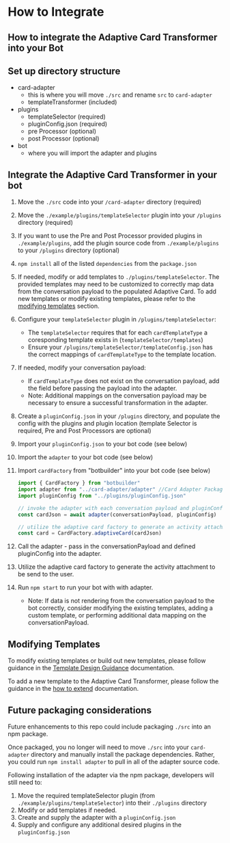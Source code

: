 # How to Integrate

## How to integrate the Adaptive Card Transformer into your Bot

## Set up directory structure

- card-adapter
  - this is where you will move `./src` and rename `src` to `card-adapter`
  - templateTransformer (included)
- plugins
  - templateSelector (required)
  - pluginConfig.json (required)
  - pre Processor (optional)
  - post Processor (optional)
- bot
  - where you will import the adapter and plugins

## Integrate the Adaptive Card Transformer in your bot

1. Move the `./src` code into your `/card-adapter` directory (required)
1. Move the `./example/plugins/templateSelector` plugin into your `/plugins` directory (required)
1. If you want to use the Pre and Post Processor provided plugins in `./example/plugins`, add the plugin source code from `./example/plugins` to your `/plugins` directory (optional)
1. `npm install` all of the listed `dependencies` from the `package.json`
1. If needed, modify or add templates to `./plugins/templateSelector`. The provided templates may need to be customized to correctly map data from the conversation payload to the populated Adaptive Card. To add new templates or modify existing templates, please refer to the [modifying templates] section.
1. Configure your `templateSelector` plugin in `/plugins/templateSelector`:
   - The `templateSelector` requires that for each `cardTemplateType` a coresponding template exists in (`templateSelector/templates`)
   - Ensure your `/plugins/templateSelector/templateConfig.json` has the correct mappings of `cardTemplateType` to the template location.
1. If needed, modify your conversation payload:
   - If `cardTemplateType` does not exist on the conversation payload, add the field before passing the payload into the adapter.
   - Note: Additional mappings on the conversation payload may be necessary to ensure a successful transformation in the adapter.
1. Create a `pluginConfig.json` in your `/plugins` directory, and populate the config with the plugins and plugin location (template Selector is required, Pre and Post Processors are optional)
1. Import your `pluginConfig.json` to your bot code (see below)
1. Import the `adapter` to your bot code (see below)
1. Import `cardFactory` from "botbuilder" into your bot code (see below)

   ```ts
   import { CardFactory } from "botbuilder"
   import adapter from "../card-adapter/adapter" //Card Adapter Package
   import pluginConfig from "../plugins/pluginConfig.json"

   // invoke the adapter with each conversation payload and pluginConfig which identifies which plugins to use
   const cardJson = await adapter(conversationPayload, pluginConfig)

   // utilize the adaptive card factory to generate an activity attachment which is ready to be sent to the user (replied by the bot)
   const card = CardFactory.adaptiveCard(cardJson)
   ```

1. Call the adapter - pass in the conversationPayload and defined pluginConfig into the adapter.
1. Utilize the adaptive card factory to generate the activity attachment to be send to the user.
1. Run `npm start` to run your bot with with adapter.
   - Note: If data is not rendering from the conversation payload to the bot correctly, consider modifying the existing templates, adding a custom template, or performing additional data mapping on the conversationPayload.

[modifying templates]: #Modifying-Templates

## Modifying Templates

To modify existing templates or build out new templates, please follow guidance in the [Template Design Guidance] documentation.

To add a new template to the Adaptive Card Transformer, please follow the guidance in the [how to extend] documentation.

[how to extend]: ./docs/HowToExtend.md

[Template Design Guidance]: [./docs/TemplateDesignGuidance.md]

## Future packaging considerations

Future enhancements to this repo could include packaging `./src` into an npm package.

Once packaged, you no longer will need to move `./src` into your `card-adapter` directory and manually install the package dependencies. Rather, you could run `npm install adapter` to pull in all of the adapter source code.

Following installation of the adapter via the npm package, developers will still need to:

1. Move the required templateSelector plugin (from `./example/plugins/templateSelector`) into their `./plugins` directory
1. Modify or add templates if needed.
1. Create and supply the adapter with a `pluginConfig.json`
1. Supply and configure any additional desired plugins in the `pluginConfig.json`
